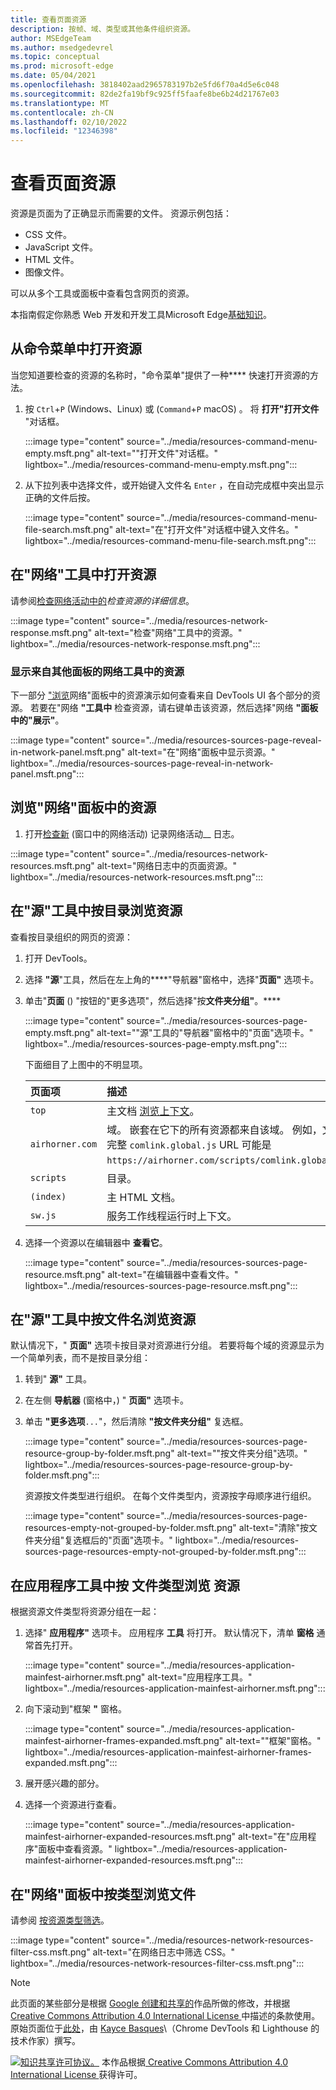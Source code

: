 ```yaml
---
title: 查看页面资源
description: 按帧、域、类型或其他条件组织资源。
author: MSEdgeTeam
ms.author: msedgedevrel
ms.topic: conceptual
ms.prod: microsoft-edge
ms.date: 05/04/2021
ms.openlocfilehash: 3818402aad2965783197b2e5fd6f70a4d5e6c048
ms.sourcegitcommit: 82de2fa19bf9c925ff5faafe8be6b24d21767e03
ms.translationtype: MT
ms.contentlocale: zh-CN
ms.lasthandoff: 02/10/2022
ms.locfileid: "12346398"
---
```

<!-- Copyright Kayce Basques

   Licensed under the Apache License, Version 2.0 (the "License");
   you may not use this file except in compliance with the License.
   You may obtain a copy of the License at

       https://www.apache.org/licenses/LICENSE-2.0

   Unless required by applicable law or agreed to in writing, software
   distributed under the License is distributed on an "AS IS" BASIS,
   WITHOUT WARRANTIES OR CONDITIONS OF ANY KIND, either express or implied.
   See the License for the specific language governing permissions and
   limitations under the License.  -->
# <a name="view-page-resources"></a>查看页面资源

资源是页面为了正确显示而需要的文件。  资源示例包括：
*  CSS 文件。
*  JavaScript 文件。
*  HTML 文件。
*  图像文件。

可以从多个工具或面板中查看包含网页的资源。

本指南假定你熟悉 Web 开发和开发工具Microsoft Edge[基础知识](../../devtools-guide-chromium/index.md)。[](https://developer.mozilla.org/docs/Learn)


<!-- ====================================================================== -->
## <a name="open-resources-from-the-command-menu"></a>从命令菜单中打开资源

当您知道要检查的资源的名称时，"命令菜单"提供了一种**** 快速打开资源的方法。

1. 按 `Ctrl`+`P` (Windows、Linux) 或 (`Command`+`P` macOS) 。  将 **打开"打开文件** "对话框。

   :::image type="content" source="../media/resources-command-menu-empty.msft.png" alt-text="&quot;打开文件&quot;对话框。" lightbox="../media/resources-command-menu-empty.msft.png":::

1. 从下拉列表中选择文件，或开始键入文件名 `Enter` ，在自动完成框中突出显示正确的文件后按。

   :::image type="content" source="../media/resources-command-menu-file-search.msft.png" alt-text="在&quot;打开文件&quot;对话框中键入文件名。" lightbox="../media/resources-command-menu-file-search.msft.png":::


<!-- ====================================================================== -->
## <a name="open-resources-in-the-network-tool"></a>在"网络"工具中打开资源

请参阅[检查网络活动中的](../network/index.md#inspect-the-details-of-the-resource)_检查资源的详细信息_。
<!--why?-->

<!-- need lead-in -->

:::image type="content" source="../media/resources-network-response.msft.png" alt-text="检查&quot;网络&quot;工具中的资源。" lightbox="../media/resources-network-response.msft.png":::

### <a name="reveal-resources-in-the-network-tool-from-other-panels"></a>显示来自其他面板的网络工具中的资源

下一部分 ["浏览](#browse-resources-in-the-network-panel)网络"面板中的资源演示如何查看来自 DevTools UI 各个部分的资源。  若要在"网络 **"工具中** 检查资源，请右键单击该资源，然后选择"网络 **"面板中的"展示"**。

:::image type="content" source="../media/resources-sources-page-reveal-in-network-panel.msft.png" alt-text="在&quot;网络&quot;面板中显示资源。" lightbox="../media/resources-sources-page-reveal-in-network-panel.msft.png":::


<!-- ====================================================================== -->
## <a name="browse-resources-in-the-network-panel"></a>浏览"网络"面板中的资源

<!-- to do x, -->

1. 打开[检查新](../network/index.md#log-network-activity) (窗口中的网络活动) 记录网络活动__ 日志。

<!-- 1. Do the steps in that section, and then continue below. -->

 <!-- open [link] in a new tab or window, and then continue below.. -->
<!--why?-->

<!-- need lead-in -->

:::image type="content" source="../media/resources-network-resources.msft.png" alt-text="网络日志中的页面资源。" lightbox="../media/resources-network-resources.msft.png":::


<!-- ====================================================================== -->
## <a name="browse-resources-by-directory-in-the-sources-tool"></a>在"源"工具中按目录浏览资源

查看按目录组织的网页的资源：

1. 打开 DevTools。

1. 选择 **"源**"工具，然后在左上角的****"导航器"窗格中，选择"**页面"** 选项卡。

1. 单击"**页面** () "按钮的"更多选项"，然后选择"按**文件夹分组"**。****

   :::image type="content" source="../media/resources-sources-page-empty.msft.png" alt-text="&quot;源&quot;工具的&quot;导航器&quot;窗格中的&quot;页面&quot;选项卡。" lightbox="../media/resources-sources-page-empty.msft.png":::

    下面细目了上图中的不明显项。

    | 页面项 | 描述 |
    |:--- |:--- |
    | `top` | 主文档 [浏览上下文](https://developer.mozilla.org/docs/Web/HTML/Element/iframe)。 |
    | `airhorner.com` | 域。  嵌套在它下的所有资源都来自该域。  例如，文件的完整 `comlink.global.js` URL 可能是 `https://airhorner.com/scripts/comlink.global.js`。 |
    | `scripts` | 目录。 |
    | `(index)` | 主 HTML 文档。 |
    | `sw.js` | 服务工作线程运行时上下文。 |

1. 选择一个资源以在编辑器中 **查看它**。

   :::image type="content" source="../media/resources-sources-page-resource.msft.png" alt-text="在编辑器中查看文件。" lightbox="../media/resources-sources-page-resource.msft.png":::


<!-- ====================================================================== -->
## <a name="browse-resources-by-filename-in-the-sources-tool"></a>在"源"工具中按文件名浏览资源

默认情况下，" **页面"** 选项卡按目录对资源进行分组。  若要将每个域的资源显示为一个简单列表，而不是按目录分组：

1. 转到" **源"** 工具。

1. 在左侧 **导航器** (窗格中，) " **页面"** 选项卡。

1. 单击 **"更多选项**`...`"，然后清除 **"按文件夹分组"** 复选框。

   :::image type="content" source="../media/resources-sources-page-resource-group-by-folder.msft.png" alt-text="&quot;按文件夹分组&quot;选项。" lightbox="../media/resources-sources-page-resource-group-by-folder.msft.png":::

    资源按文件类型进行组织。  在每个文件类型内，资源按字母顺序进行组织。

   :::image type="content" source="../media/resources-sources-page-resources-empty-not-grouped-by-folder.msft.png" alt-text="清除&quot;按文件夹分组&quot;复选框后的&quot;页面&quot;选项卡。" lightbox="../media/resources-sources-page-resources-empty-not-grouped-by-folder.msft.png":::


<!-- ====================================================================== -->
## <a name="browse-resources-by-file-type-in-the-application-tool"></a>在应用程序工具中按 **文件类型浏览** 资源

根据资源文件类型将资源分组在一起：

1. 选择" **应用程序"** 选项卡。 应用程序 **工具** 将打开。  默认情况下，清单 **窗格** 通常首先打开。

   :::image type="content" source="../media/resources-application-mainfest-airhorner.msft.png" alt-text="应用程序工具。" lightbox="../media/resources-application-mainfest-airhorner.msft.png":::

1. 向下滚动到"框架 **"** 窗格。

   :::image type="content" source="../media/resources-application-mainfest-airhorner-frames-expanded.msft.png" alt-text="&quot;框架&quot;窗格。" lightbox="../media/resources-application-mainfest-airhorner-frames-expanded.msft.png":::

1. 展开感兴趣的部分。

1. 选择一个资源进行查看。

   :::image type="content" source="../media/resources-application-mainfest-airhorner-expanded-resources.msft.png" alt-text="在&quot;应用程序&quot;面板中查看资源。" lightbox="../media/resources-application-mainfest-airhorner-expanded-resources.msft.png":::


<!-- ====================================================================== -->
## <a name="browse-files-by-type-in-the-network-panel"></a>在"网络"面板中按类型浏览文件

请参阅 [按资源类型筛选](../network/index.md#filter-by-resource-type)。

:::image type="content" source="../media/resources-network-resources-filter-css.msft.png" alt-text="在网络日志中筛选 CSS。" lightbox="../media/resources-network-resources-filter-css.msft.png":::


<!-- ====================================================================== -->
> [!NOTE]
> 此页面的某些部分是根据 [Google 创建和共享的](https://developers.google.com/terms/site-policies)作品所做的修改，并根据[ Creative Commons Attribution 4.0 International License ](https://creativecommons.org/licenses/by/4.0)中描述的条款使用。
> 原始页面位于[此处](https://developers.google.com/web/tools/chrome-devtools/resources/index)，由 [Kayce Basques](https://developers.google.com/web/resources/contributors#kayce-basques)\（Chrome DevTools 和 Lighthouse 的技术作家）撰写。

[![知识共享许可协议。](https://i.creativecommons.org/l/by/4.0/88x31.png)](https://creativecommons.org/licenses/by/4.0)
本作品根据[ Creative Commons Attribution 4.0 International License ](https://creativecommons.org/licenses/by/4.0)获得许可。
